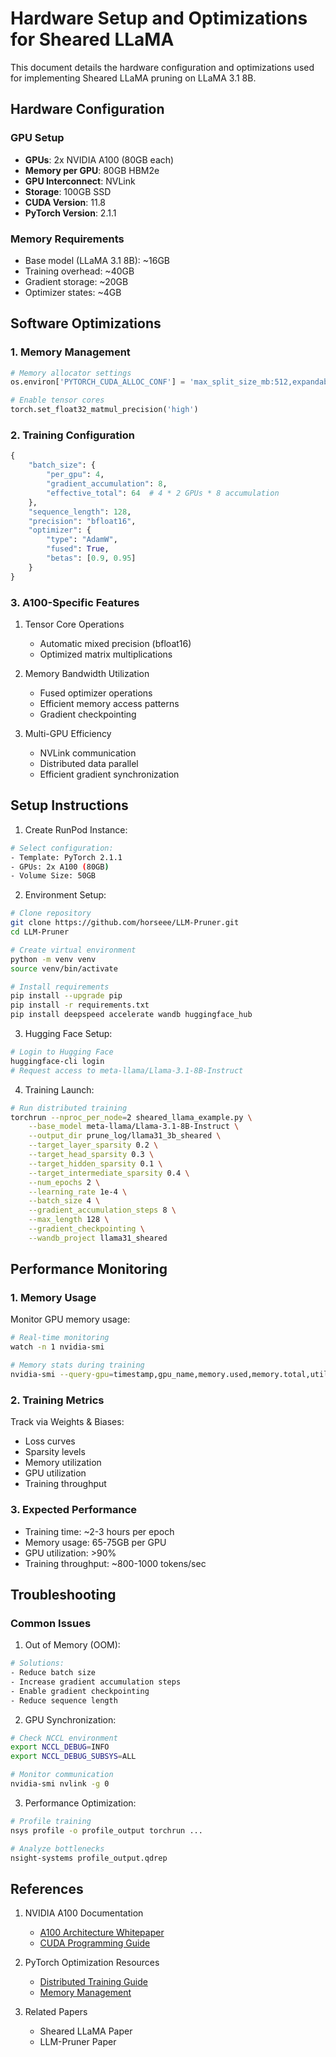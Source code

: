 # Hardware Setup and Optimizations for Sheared LLaMA

This document details the hardware configuration and optimizations used for implementing Sheared LLaMA pruning on LLaMA 3.1 8B.

## Hardware Configuration

### GPU Setup
- **GPUs**: 2x NVIDIA A100 (80GB each)
- **Memory per GPU**: 80GB HBM2e
- **GPU Interconnect**: NVLink
- **Storage**: 100GB SSD
- **CUDA Version**: 11.8
- **PyTorch Version**: 2.1.1

### Memory Requirements
- Base model (LLaMA 3.1 8B): ~16GB
- Training overhead: ~40GB
- Gradient storage: ~20GB
- Optimizer states: ~4GB

## Software Optimizations

### 1. Memory Management
```python
# Memory allocator settings
os.environ['PYTORCH_CUDA_ALLOC_CONF'] = 'max_split_size_mb:512,expandable_segments:True'

# Enable tensor cores
torch.set_float32_matmul_precision('high')
```

### 2. Training Configuration
```python
{
    "batch_size": {
        "per_gpu": 4,
        "gradient_accumulation": 8,
        "effective_total": 64  # 4 * 2 GPUs * 8 accumulation
    },
    "sequence_length": 128,
    "precision": "bfloat16",
    "optimizer": {
        "type": "AdamW",
        "fused": True,
        "betas": [0.9, 0.95]
    }
}
```

### 3. A100-Specific Features
1. Tensor Core Operations
   - Automatic mixed precision (bfloat16)
   - Optimized matrix multiplications

2. Memory Bandwidth Utilization
   - Fused optimizer operations
   - Efficient memory access patterns
   - Gradient checkpointing

3. Multi-GPU Efficiency
   - NVLink communication
   - Distributed data parallel
   - Efficient gradient synchronization

## Setup Instructions

1. Create RunPod Instance:
```bash
# Select configuration:
- Template: PyTorch 2.1.1
- GPUs: 2x A100 (80GB)
- Volume Size: 50GB
```

2. Environment Setup:
```bash
# Clone repository
git clone https://github.com/horseee/LLM-Pruner.git
cd LLM-Pruner

# Create virtual environment
python -m venv venv
source venv/bin/activate

# Install requirements
pip install --upgrade pip
pip install -r requirements.txt
pip install deepspeed accelerate wandb huggingface_hub
```

3. Hugging Face Setup:
```bash
# Login to Hugging Face
huggingface-cli login
# Request access to meta-llama/Llama-3.1-8B-Instruct
```

4. Training Launch:
```bash
# Run distributed training
torchrun --nproc_per_node=2 sheared_llama_example.py \
    --base_model meta-llama/Llama-3.1-8B-Instruct \
    --output_dir prune_log/llama31_3b_sheared \
    --target_layer_sparsity 0.2 \
    --target_head_sparsity 0.3 \
    --target_hidden_sparsity 0.1 \
    --target_intermediate_sparsity 0.4 \
    --num_epochs 2 \
    --learning_rate 1e-4 \
    --batch_size 4 \
    --gradient_accumulation_steps 8 \
    --max_length 128 \
    --gradient_checkpointing \
    --wandb_project llama31_sheared
```

## Performance Monitoring

### 1. Memory Usage
Monitor GPU memory usage:
```bash
# Real-time monitoring
watch -n 1 nvidia-smi

# Memory stats during training
nvidia-smi --query-gpu=timestamp,gpu_name,memory.used,memory.total,utilization.gpu --format=csv -l 1
```

### 2. Training Metrics
Track via Weights & Biases:
- Loss curves
- Sparsity levels
- Memory utilization
- GPU utilization
- Training throughput

### 3. Expected Performance
- Training time: ~2-3 hours per epoch
- Memory usage: 65-75GB per GPU
- GPU utilization: >90%
- Training throughput: ~800-1000 tokens/sec

## Troubleshooting

### Common Issues

1. Out of Memory (OOM):
```bash
# Solutions:
- Reduce batch size
- Increase gradient accumulation steps
- Enable gradient checkpointing
- Reduce sequence length
```

2. GPU Synchronization:
```bash
# Check NCCL environment
export NCCL_DEBUG=INFO
export NCCL_DEBUG_SUBSYS=ALL

# Monitor communication
nvidia-smi nvlink -g 0
```

3. Performance Optimization:
```bash
# Profile training
nsys profile -o profile_output torchrun ...

# Analyze bottlenecks
nsight-systems profile_output.qdrep
```

## References

1. NVIDIA A100 Documentation
   - [A100 Architecture Whitepaper](https://images.nvidia.com/aem-dam/en-zz/Solutions/data-center/nvidia-ampere-architecture-whitepaper.pdf)
   - [CUDA Programming Guide](https://docs.nvidia.com/cuda/cuda-c-programming-guide/index.html)

2. PyTorch Optimization Resources
   - [Distributed Training Guide](https://pytorch.org/tutorials/intermediate/ddp_tutorial.html)
   - [Memory Management](https://pytorch.org/docs/stable/notes/cuda.html)

3. Related Papers
   - Sheared LLaMA Paper
   - LLM-Pruner Paper
